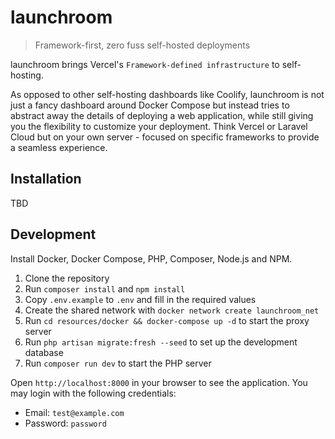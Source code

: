 # launchroom

> Framework-first, zero fuss self-hosted deployments

launchroom brings Vercel's `Framework-defined infrastructure` to self-hosting.

As opposed to other self-hosting dashboards like Coolify, launchroom is not just a fancy dashboard around Docker Compose but instead tries to abstract away the details of deploying a web application, while still giving you the flexibility to customize your deployment. Think Vercel or Laravel Cloud but on your own server - focused on specific frameworks to provide a seamless experience.

## Installation

TBD

## Development

Install Docker, Docker Compose, PHP, Composer, Node.js and NPM.

1. Clone the repository
2. Run `composer install` and `npm install`
3. Copy `.env.example` to `.env` and fill in the required values
4. Create the shared network with `docker network create launchroom_net`
5. Run `cd resources/docker && docker-compose up -d` to start the proxy server
6. Run `php artisan migrate:fresh --seed` to set up the development database
7. Run `composer run dev` to start the PHP server

Open `http://localhost:8000` in your browser to see the application. You may login with the following credentials:

- Email: `test@example.com`
- Password: `password`
